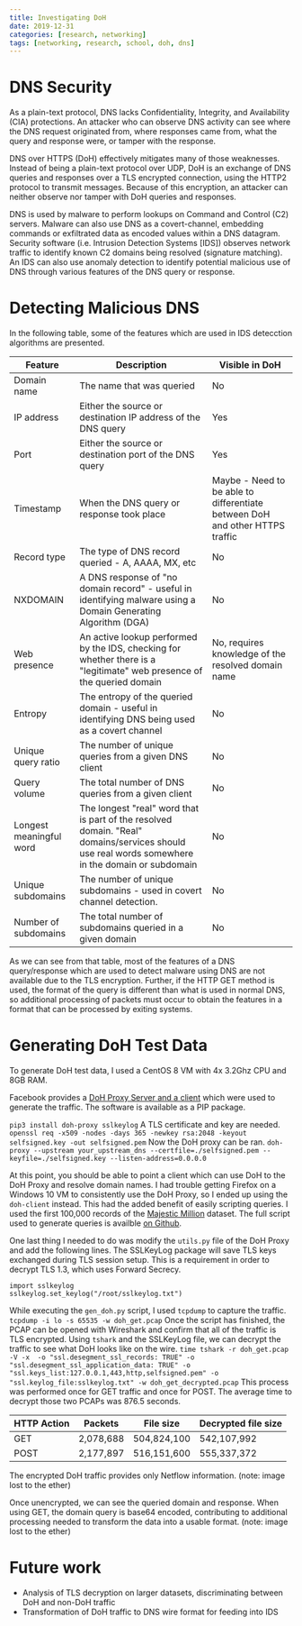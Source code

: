 ```yaml
---
title: Investigating DoH
date: 2019-12-31
categories: [research, networking]
tags: [networking, research, school, doh, dns]
---
```

# DNS Security
As a plain-text protocol, DNS lacks Confidentiality, Integrity, and Availability (CIA) protections. An attacker who can observe DNS activity can see where the DNS request originated from, where responses came from, what the query and response were, or tamper with the response.

DNS over HTTPS (DoH) effectively mitigates many of those weaknesses. Instead of being a plain-text protocol over UDP, DoH is an exchange of DNS queries and responses over a TLS encrypted connection, using the HTTP2 protocol to transmit messages. Because of this encryption, an attacker can neither observe nor tamper with DoH queries and responses.

DNS is used by malware to perform lookups on Command and Control (C2) servers. Malware can also use DNS as a covert-channel, embedding commands or exfiltrated data as encoded values within a DNS datagram. Security software (i.e. Intrusion Detection Systems \[IDS\]) observes network traffic to identify known C2 domains being resolved (signature matching). An IDS can also use anomaly detection to identify potential malicious use of DNS through various features of the DNS query or response.

# Detecting Malicious DNS
In the following table, some of the features which are used in IDS detecction algorithms are presented.

| Feature | Description | Visible in DoH |
|---------|-------------|----------------|
|Domain name|The name that was queried|No|
|IP address|Either the source or destination IP address of the DNS query |Yes|
|Port|Either the source or destination port of the DNS query|Yes|
|Timestamp|When the DNS query or response took place|Maybe - Need to be able to differentiate between DoH and other HTTPS traffic|
|Record type|The type of DNS record queried - A, AAAA, MX, etc|No|
|NXDOMAIN|A DNS response of "no domain record" - useful in identifying malware using a Domain Generating Algorithm (DGA)|No|
|Web presence|An active lookup performed by the IDS, checking for whether there is a "legitimate" web presence of the queried domain|No, requires knowledge of the resolved domain name|
|Entropy|The entropy of the queried domain - useful in identifying DNS being used as a covert channel|No|
|Unique query ratio|The number of unique queries from a given DNS client|No|
|Query volume|The total number of DNS queries from a given client|No|
|Longest meaningful word|The longest "real" word that is part of the resolved domain. "Real" domains/services should use real words somewhere in the domain or subdomain|No|
|Unique subdomains|The number of unique subdomains - used in covert channel detection. |No|
|Number of subdomains|The total number of subdomains queried in a given domain|No|

As we can see from that table, most of the features of a DNS query/response which are used to detect malware using DNS are not available due to the TLS encryption. Further, if the HTTP GET method is used, the format of the query is different than what is used in normal DNS, so additional processing of packets must occur to obtain the features in a format that can be processed by exiting systems.

# Generating DoH Test Data
To generate DoH test data, I used a CentOS 8 VM with 4x 3.2Ghz CPU and 8GB RAM.

Facebook provides a [DoH Proxy Server and a client](https://facebookexperimental.github.io/doh-proxy/) which were used to generate the traffic. The software is available as a PIP package.

`pip3 install doh-proxy sslkeylog`
A TLS certificate and key are needed.
`openssl req -x509 -nodes -days 365 -newkey rsa:2048 -keyout selfsigned.key -out selfsigned.pem`
Now the DoH proxy can be ran.
`doh-proxy --upstream your_upstream_dns --certfile=./selfsigned.pem --keyfile=./selfsigned.key --listen-address=0.0.0.0`

At this point, you should be able to point a client which can use DoH to the DoH Proxy and resolve domain names. I had trouble getting Firefox on a Windows 10 VM to consistently use the DoH Proxy, so I ended up using the `doh-client` instead. This had the added benefit of easily scripting queries. I used the first 100,000 records of the [Majestic Million](https://majestic.com/reports/majestic-million) dataset. The full script used to generate queries is availble [on Github](https://raw.githubusercontent.com/kimobu/doh-investigation/master/gen_doh.py).

One last thing I needed to do was modify the `utils.py` file of the DoH Proxy and add the following lines. The SSLKeyLog package will save TLS keys exchanged during TLS session setup. This is a requirement in order to decrypt TLS 1.3, which uses Forward Secrecy.
```
import sslkeylog
sslkeylog.set_keylog("/root/sslkeylog.txt")
```
While executing the `gen_doh.py` script, I used `tcpdump` to capture the traffic.
`tcpdump -i lo -s 65535 -w doh_get.pcap`
Once the script has finished, the PCAP can be opened with Wireshark and confirm that all of the traffic is TLS encrypted. Using `tshark` and the SSLKeyLog file, we can decrypt the traffic to see what DoH looks like on the wire.
`time tshark -r doh_get.pcap -V -x  -o "ssl.desegment_ssl_records: TRUE" -o "ssl.desegment_ssl_application_data: TRUE" -o "ssl.keys_list:127.0.0.1,443,http,selfsigned.pem" -o "ssl.keylog_file:sslkeylog.txt" -w doh_get_decrypted.pcap`
This process was performed once for GET traffic and once for POST. The average time to decrypt those two PCAPs was 876.5 seconds.

|HTTP Action|Packets|File size|Decrypted file size|
|-----------|-------|---------|-------------------|
|GET        |2,078,688|504,824,100|542,107,992|
|POST       |2,177,897|516,151,600|555,337,372|

The encrypted DoH traffic provides only Netflow information.
(note: image lost to the ether)

Once unencrypted, we can see the queried domain and response. When using GET, the domain query is base64 encoded, contributing to additional processing needed to transform the data into a usable format.
(note: image lost to the ether)
# Future work
* Analysis of TLS decryption on larger datasets, discriminating between DoH and non-DoH traffic
* Transformation of DoH traffic to DNS wire format for feeding into IDS
